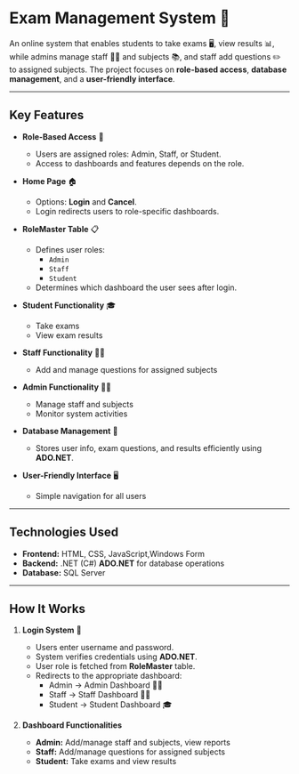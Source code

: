 # Exam Management System 📝

An online system that enables students to take exams 🖥️, view results 📊, while admins manage staff 👩‍💼 and subjects 📚, and staff add questions ✏️ to assigned subjects. The project focuses on **role-based access**, **database management**, and a **user-friendly interface**.

---

## Key Features

- **Role-Based Access** 🔑  
  - Users are assigned roles: Admin, Staff, or Student.  
  - Access to dashboards and features depends on the role.

- **Home Page** 🏠  
  - Options: **Login** and **Cancel**.  
  - Login redirects users to role-specific dashboards.

- **RoleMaster Table** 📋  
  - Defines user roles:  
    - `Admin`  
    - `Staff`  
    - `Student`  
  - Determines which dashboard the user sees after login.

- **Student Functionality** 🎓  
  - Take exams  
  - View exam results  

- **Staff Functionality** 👨‍🏫  
  - Add and manage questions for assigned subjects  

- **Admin Functionality** 🧑‍💼  
  - Manage staff and subjects  
  - Monitor system activities  

- **Database Management** 💾  
  - Stores user info, exam questions, and results efficiently using **ADO.NET**.

- **User-Friendly Interface** 🖥️  
  - Simple navigation for all users  

---

## Technologies Used

- **Frontend:** HTML, CSS, JavaScript,Windows Form
- **Backend:** .NET (C#) **ADO.NET** for database operations  
- **Database:** SQL Server  

---

## How It Works

1. **Login System** 🔑  
   - Users enter username and password.  
   - System verifies credentials using **ADO.NET**.  
   - User role is fetched from **RoleMaster** table.  
   - Redirects to the appropriate dashboard:  
     - Admin → Admin Dashboard 👩‍💼  
     - Staff → Staff Dashboard 👨‍🏫  
     - Student → Student Dashboard 🎓  

2. **Dashboard Functionalities**  
   - **Admin:** Add/manage staff and subjects, view reports  
   - **Staff:** Add/manage questions for assigned subjects  
   - **Student:** Take exams and view results  


